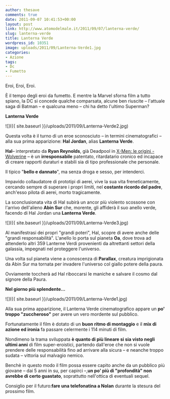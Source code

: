 ```yaml
---
author: thesave
comments: true
date: 2011-09-07 10:41:53+00:00
layout: post
link: http://www.atomodelmale.it/2011/09/07/lanterna-verde/
slug: lanterna-verde
title: Lanterna Verde
wordpress_id: 10351
image: uploads/2011/09/Lanterna-Verde1.jpg
categories:
- Azione
tags:
- Dc
- Fumetto
---
```


Eroi, Eroi, Eroi.

È il tempo degli eroi da fumetto. E mentre la Marvel sforna film a tutto spiano, la DC si concede qualche comparsata, alcune ben riuscite – l'attuale saga di Batman – e qualcuna meno – chi ha detto l'ultimo Superman?

**Lanterna Verde**

![]({{ site.baseurl }}/uploads/2011/09/Lanterna-Verde2.jpg)

Questa volta è il turno di un eroe sconosciuto – in termini cinematografici – alla sua prima apparizione: **Hal Jordan**, alias **Lanterna Verde**.

**Hal**– interpretato da **Ryan Reynolds**, già Deadpool in [X-Men: le origini - Wolverine](/2009/05/23/x-men-le-origini-wolverine/) – è un **irresponsabile** patentato, ritardatario cronico ed incapace di creare rapporti duraturi e stabili sia di tipo professionale che personale.

Il tipico "**bello e dannato**", ma senza droga e sesso, per intenderci.

Impavido collaudatore di prototipi di aerei, vive la sua vita freneticamente, cercando sempre di superare i propri limiti, nel **costante ricordo del padre**, anch'esso pilota di aerei, morto tragicamente.

La sconclusionata vita di Hal subirà un ancor più violento scossone con l'arrivo dell'alieno **Abin Sur** che, morente, gli affiderà il suo anello verde, facendo di Hal Jordan una **Lanterna Verde**.

![]({{ site.baseurl }}/uploads/2011/09/Lanterna-Verde3.jpg)

Al manifestrasi dei propri "grandi poteri", Hal, scopre di avere anche delle "grandi responsabilità". L'anello lo porta sul pianeta **Oa**, dove trova ad attenderlo altri 359 Lanterne Verdi provenienti da altrettanti settori della galassia, impegnati nel proteggere l'universo.

Una volta sul pianeta viene a conoscenza di **Parallax**, creatura imprigionata da Abin Sur ma tornata per invadere l'universo col giallo potere della paura.

Ovviamente toccherà ad Hal riboccarsi le maniche e salvare il cosmo dal signore della Paura.

**Nel giorno più splendente...**

![]({{ site.baseurl }}/uploads/2011/09/Lanterna-Verde1.jpg)

Alla sua prima apparizione, il Lanterna Verde cinematografico appare un **po' troppo "zuccheroso"** per avere un vero mordente sul pubblico.

Fortunatamente il film è dotato di un **buon ritmo di montaggio** e il **mix di azione ed ironia** fa passare celermente i 114 minuti di film.

Nondimeno la trama sviluppata **è quanto di più lineare si sia visto negli ultimi anni** di film super-eroistici, partendo dall'eroe che non si vuole prendere delle responsabilità fino ad arrivare alla sicura – e neanche troppo sudata – vittoria sul malvagio nemico.

Benchè in questo modo il film possa essere capito anche da un pubblico più giovane – dai 5 anni in su, per capirci –,**un po' più di "profondità" non avrebbe di certo guastato**, soprattutto nell'ottica di eventuali sequel.

Consiglio per il futuro:**fare una telefonatina a Nolan** durante la stesura del prossimo film.
